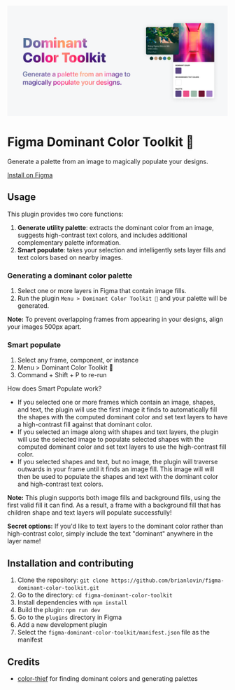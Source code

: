   ![Figma Dominant Color Toolkit](./assets/cover.png)

# Figma Dominant Color Toolkit 🎨

Generate a palette from an image to magically populate your designs.

[Install on Figma](https://www.figma.com/c/plugin/744725347356614754/Dominant-Color-Toolkit-%F0%9F%8E%A8)

## Usage

This plugin provides two core functions:

1. **Generate utility palette**: extracts the dominant color from an image, suggests high-contrast text colors, and includes additional complementary palette information.
1. **Smart populate**: takes your selection and intelligently sets layer fills and text colors based on nearby images.

### Generating a dominant color palette

1. Select one or more layers in Figma that contain image fills. 
1. Run the plugin `Menu > Dominant Color Toolkit 🎨` and your palette will be generated. 

**Note:** To prevent overlapping frames from appearing in your designs, align your images 500px apart.

### Smart populate

1. Select any frame, component, or instance
2. Menu > Dominant Color Toolkit 🎨
3. Command + Shift + P to re-run

How does Smart Populate work?
- If you selected one or more frames which contain an image, shapes, and text, the plugin will use the first image it finds to automatically fill the shapes with the computed dominant color and set text layers to have a high-contrast fill against that dominant color.
- If you selected an image along with shapes and text layers, the plugin will use the selected image to populate selected shapes with the computed dominant color and set text layers to use the high-contrast fill color.
- If you selected shapes and text, but no image, the plugin will traverse outwards in your frame until it finds an image fill. This image will will then be used to populate the shapes and text with the dominant color and high-contrast text colors.

**Note:** This plugin supports both image fills and background fills, using the first valid fill it can find. As a result, a frame with a background fill that has children shape and text layers will populate successfully!

**Secret options:** If you'd like to text layers to the dominant color rather than high-contrast color, simply include the text "dominant" anywhere in the layer name!
 
## Installation and contributing

1. Clone the repository: `git clone https://github.com/brianlovin/figma-dominant-color-toolkit.git`
1. Go to the directory: `cd figma-dominant-color-toolkit`
1. Install dependencies with `npm install`
1. Build the plugin: `npm run dev`
1. Go to the `plugins` directory in Figma
1. Add a new development plugin
1. Select the `figma-dominant-color-toolkit/manifest.json` file as the manifest


## Credits

- [color-thief](https://github.com/lokesh/color-thief) for finding dominant colors and generating palettes